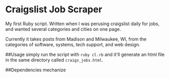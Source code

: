 # Craigslist Job Scraper

My first Ruby script.  Written when I was perusing craigslist daily for jobs, and wanted several categories and cities on one page.

Currently it takes posts from Madison and Milwaukee, WI, from the categories of software, systems, tech support, and web design.

##Usage
simply run the script with `ruby cl.rb` and it'll generate an html file in the same directory called `craigs_jobs.html`.


##Dependencies
mechanize
